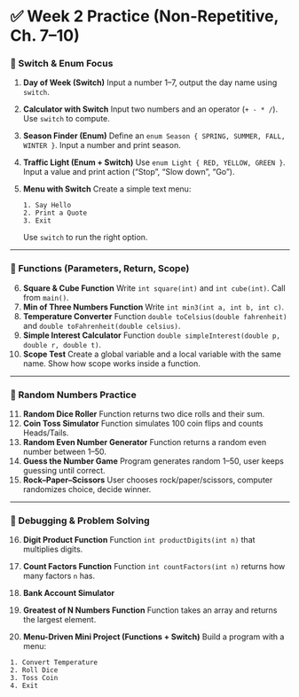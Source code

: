 # ✅ Week 2 Practice (Non-Repetitive, Ch. 7–10)

### 🔹 Switch & Enum Focus

1. **Day of Week (Switch)**
   Input a number 1–7, output the day name using `switch`.
2. **Calculator with Switch**
   Input two numbers and an operator (`+ - * /`). Use `switch` to compute.
3. **Season Finder (Enum)**
   Define an `enum Season { SPRING, SUMMER, FALL, WINTER }`. Input a number and print season.
4. **Traffic Light (Enum + Switch)**
   Use `enum Light { RED, YELLOW, GREEN }`. Input a value and print action (“Stop”, “Slow down”, “Go”).
5. **Menu with Switch**
   Create a simple text menu:

   ```
   1. Say Hello
   2. Print a Quote
   3. Exit
   ```

   Use `switch` to run the right option.

---

### 🔹 Functions (Parameters, Return, Scope)

6. **Square & Cube Function**
   Write `int square(int)` and `int cube(int)`. Call from `main()`.
7. **Min of Three Numbers Function**
   Write `int min3(int a, int b, int c)`.
8. **Temperature Converter**
   Function `double toCelsius(double fahrenheit)` and `double toFahrenheit(double celsius)`.
9. **Simple Interest Calculator**
   Function `double simpleInterest(double p, double r, double t)`.
10. **Scope Test**
    Create a global variable and a local variable with the same name. Show how scope works inside a function.

---

### 🔹 Random Numbers Practice

11. **Random Dice Roller**
    Function returns two dice rolls and their sum.
12. **Coin Toss Simulator**
    Function simulates 100 coin flips and counts Heads/Tails.
13. **Random Even Number Generator**
    Function returns a random even number between 1–50.
14. **Guess the Number Game**
    Program generates random 1–50, user keeps guessing until correct.
15. **Rock–Paper–Scissors**
    User chooses rock/paper/scissors, computer randomizes choice, decide winner.

---

### 🔹 Debugging & Problem Solving

16. **Digit Product Function**
    Function `int productDigits(int n)` that multiplies digits.
17. **Count Factors Function**
    Function `int countFactors(int n)` returns how many factors `n` has.
18. **Bank Account Simulator**

19. **Greatest of N Numbers Function**
    Function takes an array and returns the largest element.
20. **Menu-Driven Mini Project (Functions + Switch)**
    Build a program with a menu:

```
1. Convert Temperature
2. Roll Dice
3. Toss Coin
4. Exit
```

